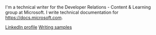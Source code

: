I'm a technical writer for the Developer Relations - Content & Learning group at Microsoft. I write technical documentation for https://docs.microsoft.com.

[LinkedIn profile](https://www.linkedin.com/in/pataltimore/)
[Writing samples](writing-samples)